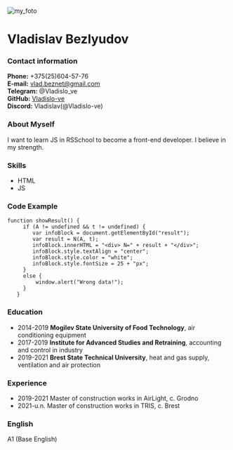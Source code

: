 ![my_foto](https://user-images.githubusercontent.com/105035243/171460383-ee7343ed-d23b-46cb-8c14-6805d4657e50.jpg)  
# Vladislav Bezlyudov #  
### Contact information ###  
**Phone:** +375(25)604-57-76  
**E-mail:** vlad.beznet@gmail.com  
**Telegram:** @Vladislo_ve  
**GitHub:** [Vladislo-ve](https://github.com/Vladislo-ve)  
**Discord:** Vladislav(@Vladislo-ve)  
### About Myself ###  
I want to learn JS in RSSchool to become a front-end developer. I believe in my strength.  
### Skills ###  
* HTML  
* JS  
### Code Example ###  
```
function showResult() {
     if (A != undefined && t != undefined) {
		var infoBlock = document.getElementById("result");
        var result = N(A, t);
        infoBlock.innerHTML = "<div> N=" + result + "</div>";
		infoBlock.style.textAlign = "center";
        infoBlock.style.color = "white";
        infoBlock.style.fontSize = 25 + "px"; 
	 }
	 else {
		 window.alert("Wrong data!");
	 }
   }
```  
### Education ###  
* 2014-2019 **Mogilev State University of Food Technology**, air conditioning equipment  
* 2017-2019 **Institute for Advanced Studies and Retraining**, accounting and control in industry  
* 2019-2021 **Brest State Technical University**, heat and gas supply, ventilation and air protection  
### Experience ###
* 2019-2021 Master of construction works in AirLight, c. Grodno
* 2021-u.n. Master of construction works in TRIS, c. Brest
### English ###  
A1 (Base English)  
